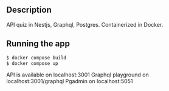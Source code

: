 

## Description

API quiz in Nestjs, Graphql, Postgres. Containerized in Docker.

## Running the app

```bash [in project directory]
$ docker compose build
$ docker compose up
```
API is available on localhost:3001
Graphql playground on localhost:3001/graphql
Pgadmin on localhost:5051


